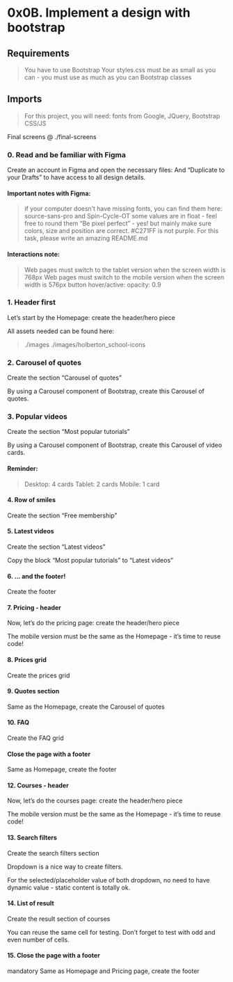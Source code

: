 # 0x0B. Implement a design with bootstrap

## Requirements
> You have to use Bootstrap
> Your styles.css must be as small as you can - you must use as much as you can Bootstrap classes
## Imports
> For this project, you will need: fonts from Google, JQuery, Bootstrap CSS/JS

Final screens @ ./final-screens

### 0. Read and be familiar with Figma
Create an account in Figma and open the necessary files:
And “Duplicate to your Drafts” to have access to all design details.

#### Important notes with Figma:

> if your computer doesn’t have missing fonts, you can find them here: source-sans-pro and Spin-Cycle-OT
some values are in float - feel free to round them
> “Be pixel perfect” - yes! but mainly make sure colors, size and position are correct. #C271FF is not purple.
>For this task, please write an amazing README.md

#### Interactions note:

> Web pages must switch to the tablet version when the screen width is 768px
> Web pages must switch to the mobile version when the screen width is 576px
> button hover/active: opacity: 0.9

### 1. Header first
Let’s start by the Homepage: create the header/hero piece

All assets needed can be found here:

> ./images
> ./images/holberton_school-icons

### 2. Carousel of quotes
Create the section “Carousel of quotes”

By using a Carousel component of Bootstrap, create this Carousel of quotes.

<!-- You can have for the moment one quote or twice the same for testing (like example below) -->

### 3. Popular videos
Create the section “Most popular tutorials”

By using a Carousel component of Bootstrap, create this Carousel of video cards.

#### Reminder:
> Desktop: 4 cards
> Tablet: 2 cards
> Mobile: 1 card

#### 4. Row of smiles
Create the section “Free membership”

#### 5. Latest videos
Create the section “Latest videos”

Copy the block “Most popular tutorials” to “Latest videos”

#### 6. ... and the footer!
Create the footer

#### 7. Pricing - header
Now, let’s do the pricing page: create the header/hero piece

The mobile version must be the same as the Homepage - it’s time to reuse code!

#### 8. Prices grid
Create the prices grid

#### 9. Quotes section
Same as the Homepage, create the Carousel of quotes

#### 10. FAQ
Create the FAQ grid

#### Close the page with a footer
Same as Homepage, create the footer

#### 12. Courses - header
Now, let’s do the courses page: create the header/hero piece

The mobile version must be the same as the Homepage - it’s time to reuse code!

#### 13. Search filters
Create the search filters section

Dropdown is a nice way to create filters.

For the selected/placeholder value of both dropdown, no need to have dynamic value - static content is totally ok.

#### 14. List of result
Create the result section of courses

You can reuse the same cell for testing. Don’t forget to test with odd and even number of cells.

#### 15. Close the page with a footer
mandatory
Same as Homepage and Pricing page, create the footer